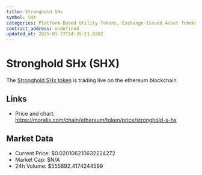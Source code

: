 ```yaml
---
title: Stronghold SHx
symbol: SHX
categories: Platform-Based Utility Tokens, Exchange-Issued Asset Tokens
contract_address: undefined
updated_at: 2025-01-27T14:35:11.828Z
---
```


# Stronghold SHx (SHX)
The [Stronghold SHx token](https://moralis.com/chain/ethereum/token/price/stronghold-s-hx) is trading live on the ethereum blockchain.

## Links
- Price and chart: https://moralis.com/chain/ethereum/token/price/stronghold-s-hx

## Market Data
- Current Price: $0.020106210632224272
- Market Cap: $N/A
- 24h Volume: $555892.4174244599
